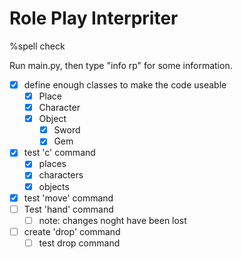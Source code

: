 # Role Play Interpriter

%spell check

Run main.py, then type "info rp" for some information.


- [x] define enough classes to make the code useable
    - [x] Place
    - [x] Character
    - [x] Object
        - [x] Sword
        - [x] Gem
- [x] test 'c' command
    - [x] places
    - [x] characters
    - [x] objects
- [x] test 'move' command
- [ ] Test 'hand' command
    - [ ] note: changes noght have been lost
- [ ] create 'drop' command
    - [ ] test drop command